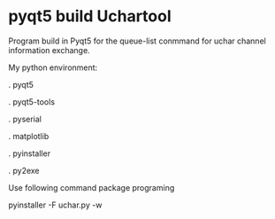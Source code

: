 # pyqt5 build Uchartool


Program build in Pyqt5 for the queue-list conmmand for uchar channel information exchange.

My python environment:

. pyqt5


. pyqt5-tools

. pyserial

. matplotlib

. pyinstaller

. py2exe

Use following command package programing

pyinstaller -F uchar.py -w


